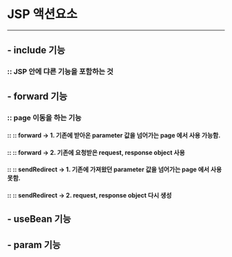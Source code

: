# JSP 액션요소
-----------------
## - include 기능
### :: JSP 안에 댜른 기능을 포함하는 것
## - forward 기능
### :: page 이동을 하는 기능
#### :: :: forward -> 1. 기존에 받아온 parameter 값을 넘어가는 page 에서 사용 가능함.
#### :: :: forward -> 2. 기존에 요청받은 request, response object 사용
#### :: :: sendRedirect -> 1. 기존에 가져왔던 parameter 값을 넘어가는 page 에서 사용 못함. 
#### :: :: sendRedirect -> 2. request, response object 다시 생성
## - useBean 기능
## - param 기능